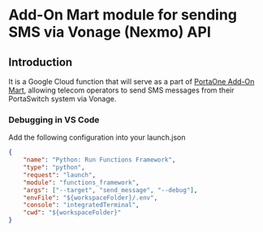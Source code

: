 # Add-On Mart module for sending SMS via Vonage (Nexmo) API
## Introduction
It is a Google Cloud function that will serve as a part of [PortaOne
Add-On Mart](https://www.portaone.com/telecom-products/add-on-mart/marketplace/),
allowing telecom operators to send SMS messages from their PortaSwitch system
via Vonage.

### Debugging in VS Code
Add the following configuration into your launch.json
```json
{
    "name": "Python: Run Functions Framework",
    "type": "python",
    "request": "launch",
    "module": "functions_framework",
    "args": ["--target", "send_message", "--debug"],
    "envFile": "${workspaceFolder}/.env",
    "console": "integratedTerminal",
    "cwd": "${workspaceFolder}"
}
```
